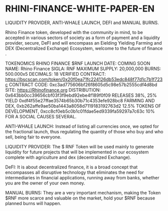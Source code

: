 # RHINI-FINANCE-WHITE-PAPER-EN
LIQUIDITY PROVIDER, ANTI-WHALE LAUNCH, DEFI and MANUAL BURNS.

Rhino Finance token, developed with the community in mind, to be accepted in various sectors of society as a form of payment and a liquidity provider, secure, DeFI and will encompass an Eielding Yielding Farming and DEX (Decentralized Exchange) Ecosystem, welcome to the future of finance .

TOKENOMICS RHINO FINANCE $RNF
LAUNCH DATE: COMING SOON
NAME: Rhino Finance
SIGLA: RNF
MAXIMUM SUPPLY: 20,000,000
BURNS: 500.000x5
DECIMALS: 18
VERIFIED CONTRACT: https://bscscan.com/token/0x20f0ea71fc224126db53edc848f77d1c7b1f723c
CONTRACT CODE: 0xc3ad775606bf26f8605d5c98e57b2555cdf4d8bd
SITE: https://Rhinofinance.org
DISTRIBUTION: 0x643bb0cc39656cbf03f3f9ebd92ebe4f189f0f09 RELEASES 38%, 25% YIELD 0xdf4f55e27ffae3574b65b30b71c4353efe928bc8 FARMING AND DEX, 0xb262affe9ae50ba1443a8058d7119183192763d2 12.5% TOKENS OF DEVELOPMENT, 0xcc8cf0eb5c0b1c01fdae5ed9339fa59297a7c63c 10% FOR A SOCIAL CAUSES SEVERAL.

ANTI-WHALE LAUNCH: Instead of listing all currencies once, we opted for the fractional launch, thus regulating the quantity of those who buy and who sell, being fair to everyone.

LIQUIDITY PROVIDER: The $ RNF Token will be used mainly to generate liquidity for future projects that will be implemented in our ecosystem complete with agriculture and dex (decentralized Exchange).

DeFI: It is about decentralized finance, it is a broad concept that encompasses all disruptive technology that eliminates the need for intermediaries in financial applications, running away from banks, whether you are the owner of your own money.

MANUAL BURNS: They are a very important mechanism, making the Token $RNF more scarce and valuable on the market, hold your $RNF because planned burns will happen.
